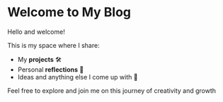 # Welcome to My Blog
Hello and welcome! 

This is my space where I share:
- My **projects** 🛠️
- Personal **reflections** 💭
- Ideas and anything else I come up with 🌟

Feel free to explore and join me on this journey of creativity and growth
